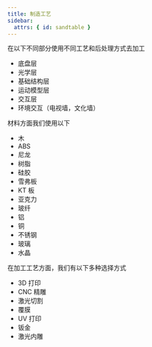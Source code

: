 ```yaml
---
title: 制造工艺
sidebar:
  attrs: { id: sandtable }
---
```


在以下不同部分使用不同工艺和后处理方式去加工

- 底盘层
- 光学层
- 基础结构层
- 运动模型层
- 交互层
- 环境交互（电视墙，文化墙）

材料方面我们使用以下

- 木
- ABS
- 尼龙
- 树脂
- 硅胶
- 雪弗板
- KT 板
- 亚克力
- 玻纤
- 铝
- 铜
- 不锈钢
- 玻璃
- 水晶

在加工工艺方面，我们有以下多种选择方式

- 3D 打印
- CNC 精雕
- 激光切割
- 覆膜
- UV 打印
- 钣金
- 激光内雕

